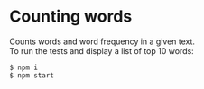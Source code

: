 # Counting words

Counts words and word frequency in a given text.  
To run the tests and display a list of top 10 words:

```
$ npm i
$ npm start
```
